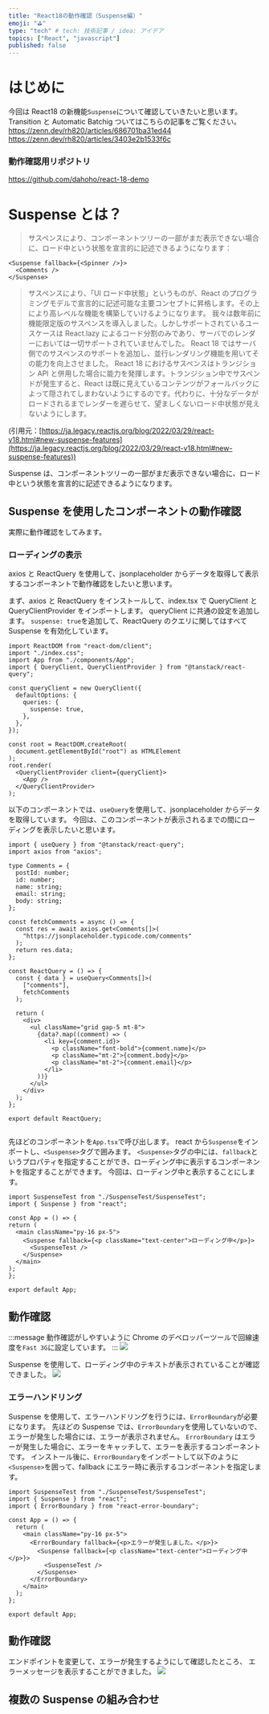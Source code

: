 ```yaml
---
title: "React18の動作確認（Suspense編）"
emoji: "⛳"
type: "tech" # tech: 技術記事 / idea: アイデア
topics: ["React", "javascript"]
published: false
---
```


# はじめに

今回は React18 の新機能`Suspense`について確認していきたいと思います。
Transition と Automatic Batchig ついてはこちらの記事をご覧ください。
https://zenn.dev/rh820/articles/686701ba31ed44
https://zenn.dev/rh820/articles/3403e2b1533f6c

### 動作確認用リポジトリ

https://github.com/dahoho/react-18-demo

# Suspense とは？

> サスペンスにより、コンポーネントツリーの一部がまだ表示できない場合に、ロード中という状態を宣言的に記述できるようになります：

```tsx
<Suspense fallback={<Spinner />}>
  <Comments />
</Suspense>
```

> サスペンスにより、「UI ロード中状態」というものが、React のプログラミングモデルで宣言的に記述可能な主要コンセプトに昇格します。その上により高レベルな機能を構築していけるようになります。
> 我々は数年前に機能限定版のサスペンスを導入しました。しかしサポートされているユースケースは React.lazy によるコード分割のみであり、サーバでのレンダーにおいては一切サポートされていませんでした。
> React 18 ではサーバ側でのサスペンスのサポートを追加し、並行レンダリング機能を用いてその能力を向上させました。
> React 18 におけるサスペンスはトランジション API と併用した場合に能力を発揮します。トランジション中でサスペンドが発生すると、React は既に見えているコンテンツがフォールバックによって隠されてしまわないようにするのです。代わりに、十分なデータがロードされるまでレンダーを遅らせて、望ましくないロード中状態が見えないようにします。

(引用元：[https://ja.legacy.reactjs.org/blog/2022/03/29/react-v18.html#new-suspense-features](https://ja.legacy.reactjs.org/blog/2022/03/29/react-v18.html#new-suspense-features))

Suspense は、コンポーネントツリーの一部がまだ表示できない場合に、ロード中という状態を宣言的に記述できるようになります。

## Suspense を使用したコンポーネントの動作確認

実際に動作確認をしてみます。

### ローディングの表示

axios と ReactQuery を使用して、jsonplaceholder からデータを取得して表示するコンポーネントで動作確認をしたいと思います。

まず、axios と ReactQuery をインストールして、index.tsx で QueryClient と QueryClientProvider をインポートします。
queryClient に共通の設定を追加します。
`suspense: true`を追加して、ReactQuery のクエリに関してはすべて Suspense を有効化しています。

```tsx:index.tsx
import ReactDOM from "react-dom/client";
import "./index.css";
import App from "./components/App";
import { QueryClient, QueryClientProvider } from "@tanstack/react-query";

const queryClient = new QueryClient({
  defaultOptions: {
    queries: {
      suspense: true,
    },
  },
});

const root = ReactDOM.createRoot(
  document.getElementById("root") as HTMLElement
);
root.render(
  <QueryClientProvider client={queryClient}>
    <App />
  </QueryClientProvider>
);
```

以下のコンポーネントでは、`useQuery`を使用して、jsonplaceholder からデータを取得しています。
今回は、このコンポーネントが表示されるまでの間にローディングを表示したいと思います。

```tsx:ReactQuery.tsx
import { useQuery } from "@tanstack/react-query";
import axios from "axios";

type Comments = {
  postId: number;
  id: number;
  name: string;
  email: string;
  body: string;
};

const fetchComments = async () => {
  const res = await axios.get<Comments[]>(
    "https://jsonplaceholder.typicode.com/comments"
  );
  return res.data;
};

const ReactQuery = () => {
  const { data } = useQuery<Comments[]>(
    ["comments"],
    fetchComments
  );

  return (
    <div>
      <ul className="grid gap-5 mt-8">
        {data?.map((comment) => (
          <li key={comment.id}>
            <p className="font-bold">{comment.name}</p>
            <p className="mt-2">{comment.body}</p>
            <p className="mt-2">{comment.email}</p>
          </li>
        ))}
      </ul>
    </div>
  );
};

export default ReactQuery;


```

先ほどのコンポーネントを`App.tsx`で呼び出します。
react から`Suspense`をインポートし、`<Suspense>`タグで囲みます。
`<Suspense>`タグの中には、`fallback`というプロパティを指定することができ、ローディング中に表示するコンポーネントを指定することができます。
今回は、ローディング中と表示することにします。

```tsx:App.tsx
import SuspenseTest from "./SuspenseTest/SuspenseTest";
import { Suspense } from "react";

const App = () => {
return (
  <main className="py-16 px-5">
    <Suspense fallback={<p className="text-center">ローディング中</p>}>
      <SuspenseTest />
    </Suspense>
  </main>
);
};

export default App;
```

## 動作確認

:::message
動作確認がしやすいように Chrome のデベロッパーツールで回線速度を`Fast 3G`に設定しています。
:::
![](https://storage.googleapis.com/zenn-user-upload/a1e97673e057-20230923.png)

Suspense を使用して、ローディング中のテキストが表示されていることが確認できました。
![](https://storage.googleapis.com/zenn-user-upload/6b9c972b0495-20230923.gif)

### エラーハンドリング

Suspense を使用して、エラーハンドリングを行うには、`ErrorBoundary`が必要になります。
先ほどの Suspense では、`ErrorBoundary`を使用していないので、エラーが発生した場合には、エラーが表示されません。
`ErrorBoundary` はエラーが発生した場合に、エラーをキャッチして、エラーを表示するコンポーネントです。
インストール後に、`ErrorBoundary`をインポートして以下のように`<Suspense>`を囲って、fallback にエラー時に表示するコンポーネントを指定します。

```tsx:App.tsx
import SuspenseTest from "./SuspenseTest/SuspenseTest";
import { Suspense } from "react";
import { ErrorBoundary } from "react-error-boundary";

const App = () => {
  return (
    <main className="py-16 px-5">
      <ErrorBoundary fallback={<p>エラーが発生しました。</p>}>
        <Suspense fallback={<p className="text-center">ローディング中</p>}>
          <SuspenseTest />
        </Suspense>
      </ErrorBoundary>
    </main>
  );
};

export default App;
```

## 動作確認

エンドポイントを変更して、エラーが発生するようにして確認したところ、
エラーメッセージを表示することができました。
![](https://storage.googleapis.com/zenn-user-upload/f5b012de9f58-20230923.png)

## 複数の Suspense の組み合わせ
